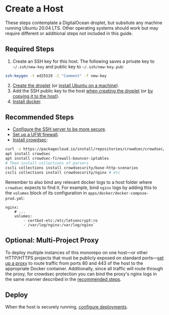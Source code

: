 # Create a Host

These steps contemplate a DigitalOcean droplet, but subsitute any machine running Ubuntu 20.04 LTS. Other operating systems should work but may require different or additional steps not included in this guide.

## Required Steps

1. Create an SSH key for this host. The following saves a private key to `~/.ssh/new-key` and public key to `~/.ssh/new-key.pub`:

```bash
ssh-keygen -t ed25519 -C "Comment" -f new-key
```

2. [Create the droplet](https://www.digitalocean.com/community/tutorials/how-to-set-up-an-ubuntu-20-04-server-on-a-digitalocean-droplet) (or [install Ubuntu on a machine](https://ubuntu.com/tutorials/install-ubuntu-desktop#1-overview)).
3. Add the SSH public key to the host [when creating the droplet](https://www.digitalocean.com/community/tutorials/how-to-set-up-an-ubuntu-20-04-server-on-a-digitalocean-droplet#step-8-setting-up-ssh-authentication) (or [by copying it to the host](https://www.digitalocean.com/community/tutorials/how-to-set-up-ssh-keys-on-ubuntu-20-04#step-2-—-copying-the-public-key-to-your-ubuntu-server)).
4. [Install docker](https://docs.docker.com/engine/install/ubuntu/).

## Recommended Steps

-   [Configure the SSH server to be more secure](https://linuxconfig.org/most-common-custom-ssh-configurations-of-the-openssh-server).
-   [Set up a UFW firewall](https://www.digitalocean.com/community/tutorials/how-to-set-up-a-firewall-with-ufw-on-ubuntu-20-04).
-   [Install crowdsec](https://docs.crowdsec.net/docs/getting_started/install_crowdsec):

```bash
curl -s https://packagecloud.io/install/repositories/crowdsec/crowdsec/script.deb.sh | sudo bash
apt install crowdsec
apt install crowdsec-firewall-bouncer-iptables
# Then install collections of parsers
cscli collections install crowdsecurity/base-http-scenarios
cscli collections install crowdsecurity/nginx # etc
```

Remember to also bind any relevant docker logs to a host folder where `crowdsec` expects to find it. For example, bind `nginx` logs by adding this to the `volumes` block of its configuration in `apps/docker/docker-compose-prod.yml`:

```yaml{5}
nginx:
	# ...
	volumes:
		- certbot-etc:/etc/letsencrypt:ro
		- /var/log/nginx:/var/log/nginx`
```

## Optional: Multi-Project Proxy

To deploy multiple instances of this monorepo on one host—or other HTTP/HTTPS projects that must be publicly exposed on standard ports—[set up a proxy](../reference/proxy.md) to route traffic from ports 80 and 443 of the host to the appropriate Docker container. Additionally, since all traffic will route through the proxy, for crowdsec protection you can bind the proxy's nginx logs in the same manner described in the [recommended steps](#recommended-steps).

## Deploy

When the host is securely running, [configure deployments](../guide/deploy.md).
